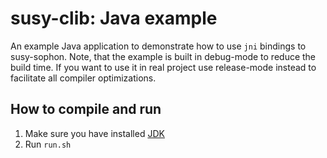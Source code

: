 susy-clib: Java example
===================================

An example Java application to demonstrate how to use `jni` bindings to susy-sophon. Note, that the example is built in debug-mode to reduce the build time. If you want to use it in real project use release-mode instead to facilitate all compiler optimizations. 

## How to compile and run

1. Make sure you have installed [JDK](https://www.oracle.com/technetwork/java/javase/downloads/jdk8-downloads-2133151.html)
2. Run `run.sh`